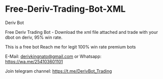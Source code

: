 # Free-Deriv-Trading-Bot-XML
Deriv Bot

Free Deriv Trading Bot - Download the xml file attached and trade with your dbot on deriv, 95% win rate.

This is a free bot Reach me for legit 100% win rate premium bots

E-Mail: derivkingnato@gmail.com or Whatsapp: https://wa.me/254103601101

Join telegram channel:  https://t.me/DerivBot_Trading
